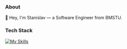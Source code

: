 ### About
👋 Hey, I'm Stanislav — a Software Engineer from BMSTU.

### Tech Stack

[![My Skills](https://skillicons.dev/icons?i=python,go,fastapi,flask,postgresql,redis,docker,rabbitmq,kafka,nginx,git)](https://skillicons.dev)
